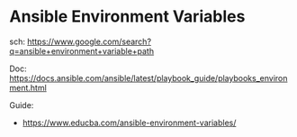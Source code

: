# Ansible Environment Variables
sch: https://www.google.com/search?q=ansible+environment+variable+path

Doc: https://docs.ansible.com/ansible/latest/playbook_guide/playbooks_environment.html

Guide:
- https://www.educba.com/ansible-environment-variables/
